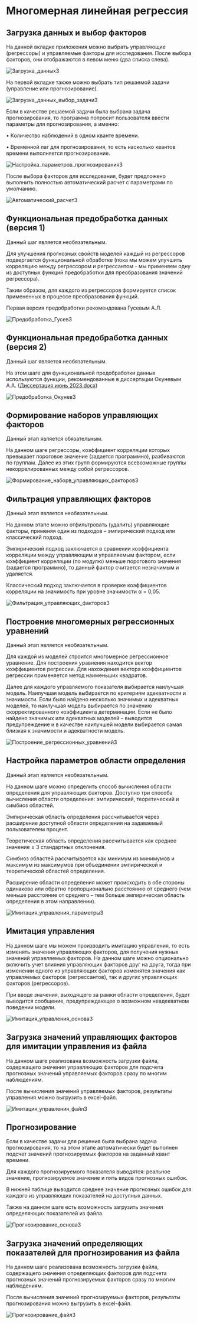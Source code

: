 # Многомерная линейная регрессия
## Загрузка данных и выбор факторов
На данной вкладке приложения можно выбрать управляющие (регрессоры) и управляемые факторы для исследования. После
выбора факторов, они отображаются в левом меню (два списка слева).

![Загрузка_данных3](https://github.com/EclipsePLZ/Multiple-Linear-Regression/assets/84061271/d7f48005-69d5-427d-9567-0dadb72a87de)

На первой вкладке также можно выбрать тип решаемой задачи (управление или прогнозирование).

![Загрузка_данных_выбор_задачи3](https://github.com/EclipsePLZ/Multiple-Linear-Regression/assets/84061271/59c19868-1b75-4968-82c9-ab15c94b0027)

Если в качестве решаемой задачи была выбрана задача прогнозирования, то программа попросит пользователя ввести 
параметры для прогнозирования, а именно:

•	Количество наблюдений в одном кванте времени.

•	Временной лаг для прогнозирования, то есть насколько квантов времени выполняется прогнозирование.

![Настройка_параметров_прогнозирования3](https://github.com/EclipsePLZ/Multiple-Linear-Regression/assets/84061271/07d3b1cc-1c86-4209-9d91-19b532a80b1c)

После выбора факторов для исследования, будет предложено выполнить полностью автоматический расчет с параметрами 
по умолчанию.

![Автоматический_расчет3](https://github.com/EclipsePLZ/Multiple-Linear-Regression/assets/84061271/e56fea41-1b50-4508-87bf-b4510d069af1)

## Функциональная предобработка данных (версия 1)
Данный шаг является необязательным.

Для улучшения прогнозных свойств моделей каждый из регрессоров подвергается функциональной обработке (пока мы можем 
улучшить корреляцию между регрессором и регрессантом - мы применяем одну из доступных функций 
предобработки для преобразования значений регрессора).

Таким образом, для каждого из регрессоров формируется список примененных в процессе преобразования функций.

Первая версия предобработки рекомендована Гусевым А.Л.

![Предобработка_Гусев3](https://github.com/EclipsePLZ/Multiple-Linear-Regression/assets/84061271/00a6a079-ec26-4315-8a05-b080a466a2c4)

## Функциональная предобработка данных (версия 2)
Данный шаг является необязательным.

На этом шаге для функциональной предобработки данных используются функции, рекомендованные в диссертации Окуневым А.А.
([Диссертация июнь 2023.docx](https://github.com/EclipsePLZ/Multiple-Linear-Regression/files/12063089/2023.docx))

![Предобработка_Окунев3](https://github.com/EclipsePLZ/Multiple-Linear-Regression/assets/84061271/91a445fa-534a-4ae6-9950-959080c0e5d0)

## Формирование наборов управляющих факторов
Данный этап является обязательным.

На данном шаге регрессоры, коэффициент корреляции которых превышает пороговое значение (задается программно), 
разбиваются по группам. Далее из этих групп формируются всевозможные группы некоррелированных между собой регрессоров.

![Формирование_наборв_управляющих_факторов3](https://github.com/EclipsePLZ/Multiple-Linear-Regression/assets/84061271/86acc442-98aa-447c-98e0-ec06f7c11117)

## Фильтрация управляющих факторов
Данный этап является необязательным.

На данном этапе можно отфильтровать (удалить) управляющие факторы, применяя один из подходов – эмпирический 
подход или классический подход.

Эмпирический подход заключается в сравнении коэффициента корреляции между управляющим и управляемым фактором, 
если коэффициент корреляции (по модулю) меньше порогового значения (задается программно), то данный фактор 
считается незначимым и удаляется.

Классический подход заключается в проверке коэффициентов корреляции на значимость при уровне значимости α = 0,05.

![Фильтрация_управляющих_факторов3](https://github.com/EclipsePLZ/Multiple-Linear-Regression/assets/84061271/393195c5-9a24-478c-8825-4f86f97fd59b)

## Построение многомерных регрессионных уравнений
Данный этап является необязательным.

Для каждой из моделей строится многомерное регрессионное уравнение. Для построения уравнения находится 
вектор коэффициентов регрессии. Для нахождения вектора коэффициентов регрессии применяется метод наименьших квадратов.

Далее для каждого управляемого показателя выбирается наилучшая модель. Наилучшая модель выбирается по 
критериям адекватности и значимости. Если было найдено несколько значимых и адекватных моделей, то наилучшая 
модель выбирается по значению скорректированного коэффициента детерминации. Если не было найдено значимых или 
адекватных моделей – выводится предупреждение и в качестве наилучшей модели выбирается самая близкая к значимости
и адекватности модель.

![Построение_регрессионных_уравнений3](https://github.com/EclipsePLZ/Multiple-Linear-Regression/assets/84061271/ad58ebb8-4801-4936-8d59-f3adf63d6258)

## Настройка параметров области определения
Данный этап является необязательным.

На данном шаге можно определить способ вычисления области определения для управляющих факторов.
Доступно три способа вычисления области определения: эмпирический, теоретический и симбиоз областей.

Эмпирическая область определения рассчитывается через расширение доступной области определения на задаваемый 
пользователем процент.

Теоретическая область определения рассчитывается как среднее значение ± 3 стандартных отклонения.

Симбиоз областей рассчитывается как минимум из минимумов и максимум из максимумов при объединении 
эмпирической и теоретической областей определения.

Расширение области определения может происходить в обе стороны одинаково или обратно пропорционально 
расстоянию от среднего (чем меньше расстояние от среднего – тем больше эмпирическая область определения в этом направлении).

![Имитация_управления_параметры3](https://github.com/EclipsePLZ/Multiple-Linear-Regression/assets/84061271/92bf4b1f-3595-45e6-8b8b-b10cddb14b1b)

## Имитация управления
На данном шаге мы можем производить имитацию управления, то есть изменять значения управляющих факторов, 
для получения нужных значений управляемых факторов. На данном шаге можно опционально включить учет влияния 
управляющих факторов друг на друга, тогда при изменении одного из управляющих факторов изменятся значения 
как управляемых факторов (регрессантов), так и других управляющих факторов (регрессоров).

При вводе значения, выходящего за рамки области определения, будет выводится сообщение, предупреждающее 
о возможном неадекватном поведении модели.

![Имитация_управления_основа3](https://github.com/EclipsePLZ/Multiple-Linear-Regression/assets/84061271/d900f5bc-55f9-49e5-8a97-e478d212a53d)

## Загрузка значений управляющих факторов для имитации управления из файла
На данном шаге реализована возможность загрузки файла, содержащего значения управляющих факторов для 
подсчета прогнозных значений управляемых факторов сразу по многим наблюдениям.

После вычисления значений управляемых факторов, результаты управления можно выгрузить в excel-файл.

![Имитация_управления_файл3](https://github.com/EclipsePLZ/Multiple-Linear-Regression/assets/84061271/debbe999-0ffa-47e3-8e32-53ca6bf424c8)

## Прогнозирование
Если в качестве задачи для решения была выбрана задача прогнозирования, то на этом этапе автоматически 
будет выполнен подсчет значений прогнозируемых факторов на заданный квант времени.

Для каждого прогнозируемого показателя выводятся: реальное значение, прогнозируемое значение и пять видов прогнозных ошибок.

В нижней таблице выводится среднее значение прогнозных ошибок для каждого из управляющих показателей на доступных данных.

Также на данном шаге есть возможность загрузить значения определяющих показателей из файла.

![Прогнозирование_основа3](https://github.com/EclipsePLZ/Multiple-Linear-Regression/assets/84061271/8169e213-f614-4f99-bdd6-161dc17b4c25)

## Загрузка значений определяющих показателей для прогнозирования из файла
На данном шаге реализована возможность загрузки файла, содержащего значения определяющих факторов 
для подсчета прогнозных значений прогнозируемых факторов сразу по многим наблюдениям.

После вычисления значений прогнозируемых факторов, результаты прогнозирования можно выгрузить в excel-файл.

![Прогнозирование_файл3](https://github.com/EclipsePLZ/Multiple-Linear-Regression/assets/84061271/53131d63-9248-419e-bd2a-db887310a1d3)
